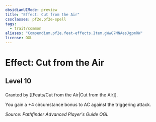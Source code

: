 ```yaml
---
obsidianUIMode: preview
title: "Effect: Cut from the Air"
cssclasses: pf2e,pf2e-spell
tags:
  - trait/common
aliases: "Compendium.pf2e.feat-effects.Item.gWwG7MNAesJgpmRW"
license: OGL
---
```

# Effect: Cut from the Air
## Level 10
### 






Granted by [[Feats/Cut from the Air|Cut from the Air]].

You gain a +4 circumstance bonus to AC against the triggering attack.

*Source: Pathfinder Advanced Player's Guide*
*OGL*